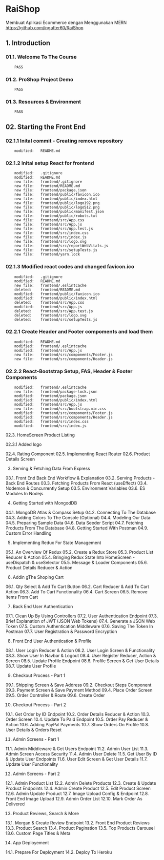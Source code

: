 # RaiShop

Membuat Aplikasi Ecommerce dengan Menggunakan MERN
https://github.com/ingafter60/RaiShop

## 1. Introduction

### 01.1. Welcome To The Course

    	PASS

### 01.2. ProShop Project Demo

    	PASS

### 01.3. Resources & Environment

    	PASS

## 02. Starting the Front End

### 02.1.1 Inital commit - Creating remove repository

        modified:   README.md

### 02.1.2 Inital setup React for frontend

        modified:   .gitignore
        modified:   README.md
        new file:   frontend/.gitignore
        new file:   frontend/README.md
        new file:   frontend/package.json
        new file:   frontend/public/favicon.ico
        new file:   frontend/public/index.html
        new file:   frontend/public/logo192.png
        new file:   frontend/public/logo512.png
        new file:   frontend/public/manifest.json
        new file:   frontend/public/robots.txt
        new file:   frontend/src/App.css
        new file:   frontend/src/App.js
        new file:   frontend/src/App.test.js
        new file:   frontend/src/index.css
        new file:   frontend/src/index.js
        new file:   frontend/src/logo.svg
        new file:   frontend/src/reportWebVitals.js
        new file:   frontend/src/setupTests.js
        new file:   frontend/yarn.lock

### 02.1.3 Modified react codes and changed favicon.ico

        modified:   .gitignore
        modified:   README.md
        new file:   frontend/.eslintcache
        deleted:    frontend/README.md
        modified:   frontend/public/favicon.ico
        modified:   frontend/public/index.html
        deleted:    frontend/src/App.css
        modified:   frontend/src/App.js
        deleted:    frontend/src/App.test.js
        deleted:    frontend/src/logo.svg
        deleted:    frontend/src/setupTests.js

### 02.2.1 Create Header and Footer compoments and load them

        modified:   README.md
        modified:   frontend/.eslintcache
        modified:   frontend/src/App.js
        new file:   frontend/src/components/Footer.js
        new file:   frontend/src/components/Header.js

### 02.2.2 React-Bootstrap Setup, FAS, Header & Footer Components

        modified:   frontend/.eslintcache
        new file:   frontend/package-lock.json
        modified:   frontend/package.json
        modified:   frontend/public/index.html
        modified:   frontend/src/App.js
        new file:   frontend/src/bootstrap.min.css
        modified:   frontend/src/components/Footer.js
        modified:   frontend/src/components/Header.js
        modified:   frontend/src/index.css
        modified:   frontend/src/index.js

02.3. HomeScreen Product Listing

02.3.1 Added logo

02.4. Rating Component
02.5. Implementing React Router
02.6. Product Details Screen

3.  Serving & Fetching Data From Express

03.1. Front End Back End Workflow & Explanation
03.2. Serving Products - Back End Routes
03.3. Fetching Products From React (useEffect)
03.4. Nodemon & Concurrently Setup
03.5. Environment Variables
03.6. ES Modules In Nodejs

4.  Getting Started with MongodDB

04.1. MongoDB Atlas & Compass Setup
04.2. Connecting To The Database
04.3. Adding Colors To The Console (Optional)
04.4. Modeling Our Data
04.5. Preparing Sample Data
04.6. Data Seeder Script
04.7. Fetching Products From The Database
04.8. Getting Started With Postman
04.9. Custom Error Handling

5.  Implementing Redux For State Management

05.1. An Overview Of Redux
05.2. Create a Redux Store
05.3. Product List Reducer & Action
05.4. Bringing Redux State Into HomeScreen - useDispatch & useSelector
05.5. Message & Loader Components
05.6. Product Details Reducer & Action

6.  Addin gThe Shoping Cart

06.1. Qty Select & Add To Cart Button
06.2. Cart Reducer & Add To Cart Action
06.3. Add To Cart Functionality
06.4. Cart Screen
06.5. Remove Items From Cart

7.  Back End User Authentication

07.1. Clean Up By Using Controllers
07.2. User Authentication Endpoint
07.3. Brief Explanation of JWT (JSON Web Tokens)
07.4. Generate a JSON Web Token
07.5. Custom Authentication Middleware
07.6. Saving The Token In Postman
07.7. User Registration & Password Encryption

8.  Front End User Authentication & Profile

08.1. User Login Reducer & Action
08.2. User Login Screen & Functionality
08.3. Show User In Navbar & Logout
08.4. User Register Reducer, Action & Screen
08.5. Update Profile Endpoint
08.6. Profile Screen & Get User Details
08.7. Update User Profile

9.  Checkout Process - Part 1

09.1. Shipping Screen & Save Address
09.2. Checkout Steps Component
09.3. Payment Screen & Save Payment Method
09.4. Place Order Screen
09.5. Order Controller & Route
09.6. Create Order

10. Checkout Process - Part 2

10.1. Get Order by ID Endpoint
10.2. Order Details Reducer & Action
10.3. Order Screen
10.4. Update To Paid Endpoint
10.5. Order Pay Reducer & Action
10.6. Adding PayPal Payments
10.7. Show Orders On Profile
10.8. User Details & Orders Reset

11. Admin Screens - Part 1

11.1. Admin Middleware & Get Users Endpoint
11.2. Admin User List
11.3. Admin Screen Access Security
11.4. Admin User Delete
11.5. Get User By ID & Update User Endpoints
11.6. User Edit Screen & Get User Details
11.7. Update User Functionality

12. Admin Screens - Part 2

12.1. Admin Product List
12.2. Admin Delete Products
12.3. Create & Update Product Endpoints
12.4. Admin Create Product
12.5. Edit Product Screen
12.6. Admin Update Product
12.7. Image Upload Config & Endpoint
12.8. Front End Image Upload
12.9. Admin Order List
12.10. Mark Order As Delivered

13. Product Reviews, Search & More

13.1. Morgan & Create Review Endpoint
13.2. Front End Product Reviews
13.3. Product Search
13.4. Product Pagination
13.5. Top Products Carousel
13.6. Custom Page Titles & Meta

14. App Deployement

14.1. Prepare For Deployment
14.2. Deploy To Heroku
